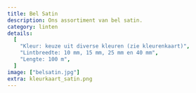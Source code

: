 ```yaml
---
title: Bel Satin
description: Ons assortiment van bel satin.
category: linten
details:
  [
    "Kleur: keuze uit diverse kleuren (zie kleurenkaart)",
    "Lintbreedte: 10 mm, 15 mm, 25 mm en 40 mm",
    "Lengte: 100 m",
  ]
image: ["belsatin.jpg"]
extra: kleurkaart_satin.png
---
```

